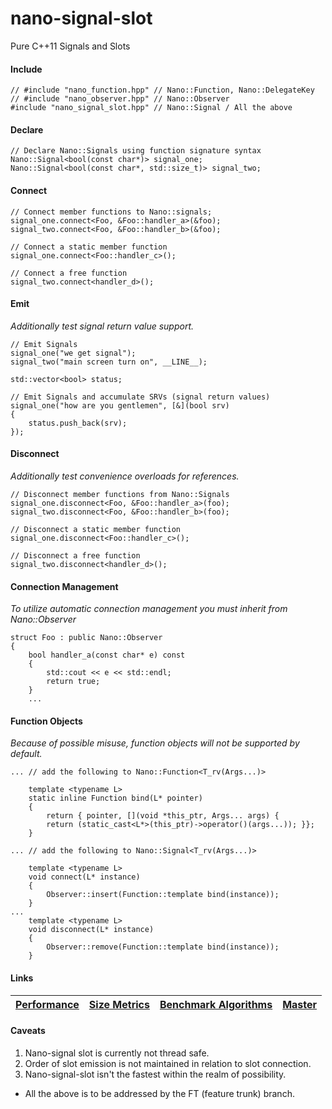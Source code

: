 nano-signal-slot
================

Pure C++11 Signals and Slots

#### Include
```
// #include "nano_function.hpp" // Nano::Function, Nano::DelegateKey
// #include "nano_observer.hpp" // Nano::Observer
#include "nano_signal_slot.hpp" // Nano::Signal / All the above
```

#### Declare
```
// Declare Nano::Signals using function signature syntax
Nano::Signal<bool(const char*)> signal_one;
Nano::Signal<bool(const char*, std::size_t)> signal_two;
```

#### Connect

```
// Connect member functions to Nano::signals;
signal_one.connect<Foo, &Foo::handler_a>(&foo);
signal_two.connect<Foo, &Foo::handler_b>(&foo);

// Connect a static member function
signal_one.connect<Foo::handler_c>();

// Connect a free function
signal_two.connect<handler_d>();
```

#### Emit

_Additionally test signal return value support._

```
// Emit Signals
signal_one("we get signal");
signal_two("main screen turn on", __LINE__);

std::vector<bool> status;

// Emit Signals and accumulate SRVs (signal return values)
signal_one("how are you gentlemen", [&](bool srv)
{
	status.push_back(srv);
});
```

#### Disconnect

_Additionally test convenience overloads for references._

```
// Disconnect member functions from Nano::Signals
signal_one.disconnect<Foo, &Foo::handler_a>(foo);
signal_two.disconnect<Foo, &Foo::handler_b>(foo);

// Disconnect a static member function
signal_one.disconnect<Foo::handler_c>();

// Disconnect a free function
signal_two.disconnect<handler_d>();
```

#### Connection Management

_To utilize automatic connection management you must inherit from Nano::Observer_

```
struct Foo : public Nano::Observer
{
    bool handler_a(const char* e) const
    {
        std::cout << e << std::endl;
        return true;
    }
	...
```

#### Function Objects

_Because of possible misuse, function objects will not be supported by default._

```
... // add the following to Nano::Function<T_rv(Args...)>

    template <typename L>
    static inline Function bind(L* pointer)
    {
        return { pointer, [](void *this_ptr, Args... args) {
        return (static_cast<L*>(this_ptr)->operator()(args...)); }};
    }
```
```
... // add the following to Nano::Signal<T_rv(Args...)>

    template <typename L>
    void connect(L* instance)
    {
        Observer::insert(Function::template bind(instance));
    }
...
    template <typename L>
    void disconnect(L* instance)
    {
        Observer::remove(Function::template bind(instance));
    }
```

#### Links

| [Performance](https://github.com/NoAvailableAlias/nano-signal-slot/tree/master/benchmark#performance) | [Size Metrics](https://github.com/NoAvailableAlias/nano-signal-slot/tree/master/benchmark#size-metrics) | [Benchmark Algorithms](https://github.com/NoAvailableAlias/nano-signal-slot/tree/master/benchmark#benchmark-algorithms) | [Master](https://github.com/NoAvailableAlias/nano-signal-slot/tree/master) |
|:----------------------------------------------------------------------------------------------------- |:-------------------------------------------------------------------------------------------------------:|:-----------------------------------------------------------------------------------------------------------------------:| -----------------------------------------------------------------------------:|

#### Caveats

1. Nano-signal slot is currently not thread safe.
2. Order of slot emission is not maintained in relation to slot connection.
3. Nano-signal-slot isn't the fastest within the realm of possibility.
  * All the above is to be addressed by the FT (feature trunk) branch.
